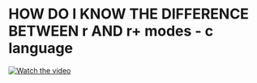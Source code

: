 # HOW DO I KNOW THE DIFFERENCE BETWEEN r AND r+ modes  - c language

[![Watch the video](https://img.youtube.com/vi/zW1K-BeuWIQ/hqdefault.jpg)](https://youtu.be/zW1K-BeuWIQ)

